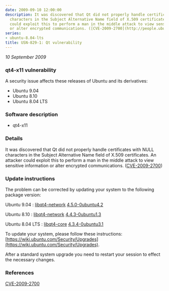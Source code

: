 ```yaml
---
date: 2009-09-10 12:00:00
description: It was discovered that Qt did not properly handle certificates with NULL
  characters in the Subject Alternative Name field of X.509 certificates. An attacker
  could exploit this to perform a man in the middle attack to view sensitive information
  or alter encrypted communications. ([CVE-2009-2700](http://people.ubuntu.com/~ubuntu-security/cve/CVE-2009-2700))
series:
- ubuntu-8.04-lts
title: USN-829-1: Qt vulnerability
---
```


*10 September 2009*

### qt4-x11 vulnerability

A security issue affects these releases of Ubuntu and its derivatives:

* Ubuntu 9.04
* Ubuntu 8.10
* Ubuntu 8.04 LTS

### Software description

* qt4-x11 

### Details

It was discovered that Qt did not properly handle certificates with NULL characters in the Subject Alternative Name field of X.509 certificates. An attacker could exploit this to perform a man in the middle attack to view sensitive information or alter encrypted communications. ([CVE-2009-2700](http://people.ubuntu.com/~ubuntu-security/cve/CVE-2009-2700)) 

### Update instructions

The problem can be corrected by updating your system to the following package version:

Ubuntu 9.04
 : [libqt4-network](https://launchpad.net/ubuntu/+source/qt4-x11) <span> [4.5.0-0ubuntu4.2](https://launchpad.net/ubuntu/+source/qt4-x11/4.5.0-0ubuntu4.2) </span> 

Ubuntu 8.10
 : [libqt4-network](https://launchpad.net/ubuntu/+source/qt4-x11) <span> [4.4.3-0ubuntu1.3](https://launchpad.net/ubuntu/+source/qt4-x11/4.4.3-0ubuntu1.3) </span> 

Ubuntu 8.04 LTS
 : [libqt4-core](https://launchpad.net/ubuntu/+source/qt4-x11) <span> [4.3.4-0ubuntu3.1](https://launchpad.net/ubuntu/+source/qt4-x11/4.3.4-0ubuntu3.1) </span> 

To update your system, please follow these instructions: [https://wiki.ubuntu.com/Security/Upgrades](https://wiki.ubuntu.com/Security/Upgrades).

After a standard system upgrade you need to restart your session to effect the necessary changes. 

### References

 
 [CVE-2009-2700](http://people.ubuntu.com/~ubuntu-security/cve/CVE-2009-2700)